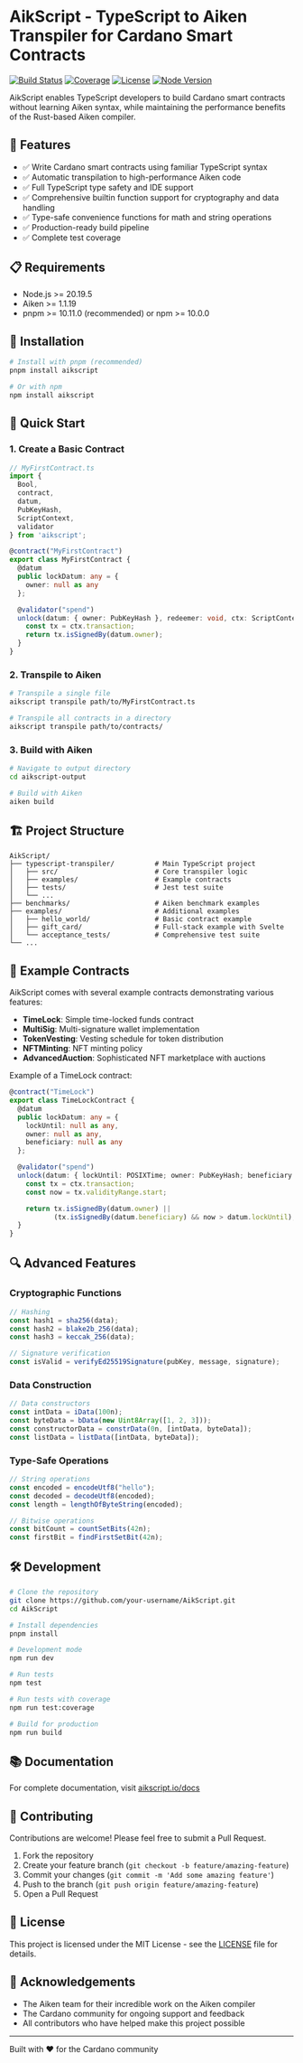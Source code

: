 # AikScript - TypeScript to Aiken Transpiler for Cardano Smart Contracts

[![Build Status](https://img.shields.io/github/workflow/status/your-username/AikScript/CI)](https://github.com/your-username/AikScript/actions)
[![Coverage](https://img.shields.io/codecov/c/github/your-username/AikScript)](https://codecov.io/gh/your-username/AikScript)
[![License](https://img.shields.io/github/license/your-username/AikScript)](https://github.com/your-username/AikScript/blob/main/LICENSE)
[![Node Version](https://img.shields.io/badge/node-%3E%3D20.19.5-brightgreen)](https://nodejs.org/)

AikScript enables TypeScript developers to build Cardano smart contracts without learning Aiken syntax, while maintaining the performance benefits of the Rust-based Aiken compiler.

## 🚀 Features

- ✅ Write Cardano smart contracts using familiar TypeScript syntax
- ✅ Automatic transpilation to high-performance Aiken code
- ✅ Full TypeScript type safety and IDE support
- ✅ Comprehensive builtin function support for cryptography and data handling
- ✅ Type-safe convenience functions for math and string operations
- ✅ Production-ready build pipeline
- ✅ Complete test coverage

## 📋 Requirements

- Node.js >= 20.19.5
- Aiken >= 1.1.19
- pnpm >= 10.11.0 (recommended) or npm >= 10.0.0

## 🔧 Installation

```bash
# Install with pnpm (recommended)
pnpm install aikscript

# Or with npm
npm install aikscript
```

## 📝 Quick Start

### 1. Create a Basic Contract

```typescript
// MyFirstContract.ts
import {
  Bool,
  contract,
  datum,
  PubKeyHash,
  ScriptContext,
  validator
} from 'aikscript';

@contract("MyFirstContract")
export class MyFirstContract {
  @datum
  public lockDatum: any = {
    owner: null as any
  };

  @validator("spend")
  unlock(datum: { owner: PubKeyHash }, redeemer: void, ctx: ScriptContext): Bool {
    const tx = ctx.transaction;
    return tx.isSignedBy(datum.owner);
  }
}
```

### 2. Transpile to Aiken

```bash
# Transpile a single file
aikscript transpile path/to/MyFirstContract.ts

# Transpile all contracts in a directory
aikscript transpile path/to/contracts/
```

### 3. Build with Aiken

```bash
# Navigate to output directory
cd aikscript-output

# Build with Aiken
aiken build
```

## 🏗️ Project Structure

```
AikScript/
├── typescript-transpiler/          # Main TypeScript project
│   ├── src/                        # Core transpiler logic
│   ├── examples/                   # Example contracts
│   ├── tests/                      # Jest test suite
│   └── ...
├── benchmarks/                     # Aiken benchmark examples
├── examples/                       # Additional examples
│   ├── hello_world/                # Basic contract example
│   ├── gift_card/                  # Full-stack example with Svelte
│   └── acceptance_tests/           # Comprehensive test suite
└── ...
```

## 🧪 Example Contracts

AikScript comes with several example contracts demonstrating various features:

- **TimeLock**: Simple time-locked funds contract
- **MultiSig**: Multi-signature wallet implementation
- **TokenVesting**: Vesting schedule for token distribution
- **NFTMinting**: NFT minting policy
- **AdvancedAuction**: Sophisticated NFT marketplace with auctions

Example of a TimeLock contract:

```typescript
@contract("TimeLock")
export class TimeLockContract {
  @datum
  public lockDatum: any = {
    lockUntil: null as any,
    owner: null as any,
    beneficiary: null as any
  };

  @validator("spend")
  unlock(datum: { lockUntil: POSIXTime; owner: PubKeyHash; beneficiary: PubKeyHash }, redeemer: void, ctx: ScriptContext): Bool {
    const tx = ctx.transaction;
    const now = tx.validityRange.start;

    return tx.isSignedBy(datum.owner) ||
           (tx.isSignedBy(datum.beneficiary) && now > datum.lockUntil);
  }
}
```

## 🔍 Advanced Features

### Cryptographic Functions

```typescript
// Hashing
const hash1 = sha256(data);
const hash2 = blake2b_256(data);
const hash3 = keccak_256(data);

// Signature verification
const isValid = verifyEd25519Signature(pubKey, message, signature);
```

### Data Construction

```typescript
// Data constructors
const intData = iData(100n);
const byteData = bData(new Uint8Array([1, 2, 3]));
const constructorData = constrData(0n, [intData, byteData]);
const listData = listData([intData, byteData]);
```

### Type-Safe Operations

```typescript
// String operations
const encoded = encodeUtf8("hello");
const decoded = decodeUtf8(encoded);
const length = lengthOfByteString(encoded);

// Bitwise operations
const bitCount = countSetBits(42n);
const firstBit = findFirstSetBit(42n);
```

## 🛠️ Development

```bash
# Clone the repository
git clone https://github.com/your-username/AikScript.git
cd AikScript

# Install dependencies
pnpm install

# Development mode
npm run dev

# Run tests
npm test

# Run tests with coverage
npm run test:coverage

# Build for production
npm run build
```

## 📚 Documentation

For complete documentation, visit [aikscript.io/docs](https://aikscript.io/docs)

## 🤝 Contributing

Contributions are welcome! Please feel free to submit a Pull Request.

1. Fork the repository
2. Create your feature branch (`git checkout -b feature/amazing-feature`)
3. Commit your changes (`git commit -m 'Add some amazing feature'`)
4. Push to the branch (`git push origin feature/amazing-feature`)
5. Open a Pull Request

## 📄 License

This project is licensed under the MIT License - see the [LICENSE](LICENSE) file for details.

## 🙏 Acknowledgements

- The Aiken team for their incredible work on the Aiken compiler
- The Cardano community for ongoing support and feedback
- All contributors who have helped make this project possible

---

Built with ❤️ for the Cardano community
